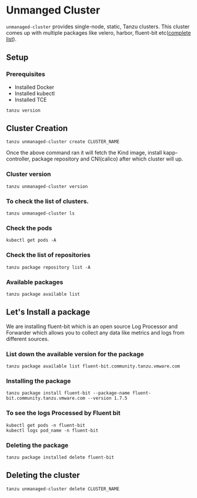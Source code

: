 # Unmanged Cluster
`unmanaged-cluster` provides single-node, static, Tanzu clusters. This cluster comes up with multiple packages like velero, harbor, fluent-bit etc([complete list](https://github.com/vmware-tanzu/community-edition/tree/main/addons/packages)).

## Setup
### Prerequisites 
- Installed Docker 
- Installed kubectl
- Installed TCE

```
tanzu version
```
## Cluster Creation
```
tanzu unmanaged-cluster create CLUSTER_NAME
```
Once the above command ran it will fetch the Kind image, install kapp-controller, package repository and CNI(calico) after which cluster will up.

### Cluster version
```
tanzu unmanaged-cluster version
```
### To check the list of clusters.
```
tanzu unmanaged-cluster ls
```
### Check the pods
```
kubectl get pods -A
```
### Check the list of repositories
```
tanzu package repository list -A
```
### Available packages
```
tanzu package available list
```

## Let's Install a package 
We are installing fluent-bit which is an open source Log Processor and Forwarder which allows you to collect any data like metrics and logs from different sources.
### List down the available version for the package
```
tanzu package available list fluent-bit.community.tanzu.vmware.com
```
### Installing the package
```
tanzu package install fluent-bit --package-name fluent-bit.community.tanzu.vmware.com --version 1.7.5
```
### To see the logs Processed by Fluent bit
```
kubectl get pods -n fluent-bit 
kubectl logs pod_name -n fluent-bit
```
### Deleting the package
```
tanzu package installed delete fluent-bit
```

## Deleting the cluster
```
tanzu unmanaged-cluster delete CLUSTER_NAME
```
